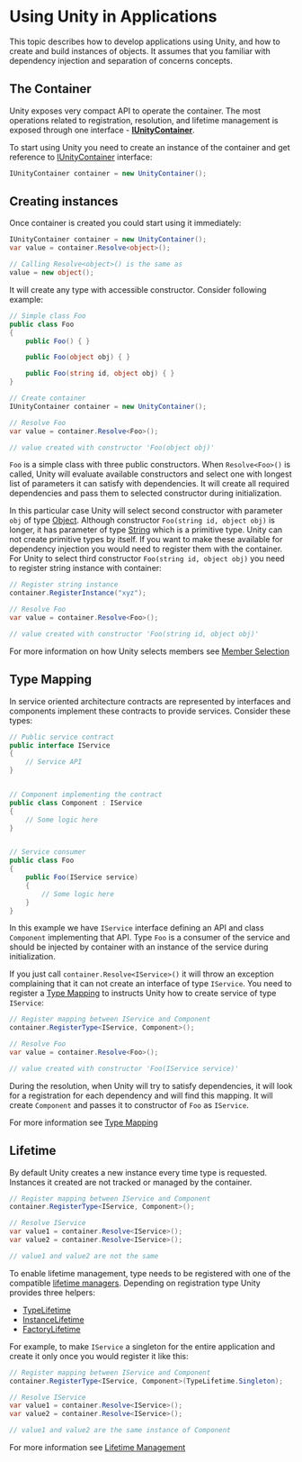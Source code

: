 # Using Unity in Applications

This topic describes how to develop applications using Unity, and how to create and build instances of objects. It assumes that you familiar with dependency injection and separation of concerns concepts.

## The Container

Unity exposes very compact API to operate the container. The most operations related to registration, resolution, and lifetime management is exposed through one interface - **[IUnityContainer](xref:Unity.IUnityContainer)**.

To start using Unity you need to create an instance of the container and get reference to [IUnityContainer](xref:Unity.IUnityContainer) interface:

```cs
IUnityContainer container = new UnityContainer();
```

## Creating instances

Once container is created you could start using it immediately:

```cs
IUnityContainer container = new UnityContainer();
var value = container.Resolve<object>();

// Calling Resolve<object>() is the same as 
value = new object(); 
```

It will create any type with accessible constructor. Consider following example:

```cs
// Simple class Foo
public class Foo
{
    public Foo() { }

    public Foo(object obj) { }

    public Foo(string id, object obj) { }
}

// Create container
IUnityContainer container = new UnityContainer();

// Resolve Foo
var value = container.Resolve<Foo>();

// value created with constructor 'Foo(object obj)'
```

`Foo` is a simple class with three public constructors. When `Resolve<Foo>()` is called, Unity will evaluate available constructors and select one with longest list of parameters it can satisfy with dependencies. It will create all required dependencies and pass them to selected constructor during initialization.

In this particular case Unity will select second constructor with parameter `obj` of type [Object](xref:System.Object). Although constructor `Foo(string id, object obj)` is longer, it has parameter of type [String](xref:System.String) which is a primitive type. Unity can not create primitive types by itself. If you want to make these available for dependency injection you would need to register them with the container. For Unity to select third constructor `Foo(string id, object obj)` you need to register string instance with container:

```cs
// Register string instance
container.RegisterInstance("xyz");

// Resolve Foo
var value = container.Resolve<Foo>();

// value created with constructor 'Foo(string id, object obj)'
```

For more information on how Unity selects members see [Member Selection](xref:Tutorial.Resolution.Selection)

## Type Mapping

In service oriented architecture contracts are represented by interfaces and components implement these contracts to provide services. Consider these types:

```cs
// Public service contract
public interface IService 
{
    // Service API
}


// Component implementing the contract
public class Component : IService
{
    // Some logic here
}


// Service consumer
public class Foo
{
    public Foo(IService service)
    {
        // Some logic here
    }
}
```

In this example we have `IService` interface defining an API and class `Component` implementing that API. Type `Foo` is a consumer of the service and should be injected by container with an instance of the service during initialization.

If you just call `container.Resolve<IService>()` it will throw an exception complaining that it can not create an interface of type `IService`. You need to register a [Type Mapping](xref:Tutorial.Registration.Type.Mapping) to instructs Unity how to create service of type `IService`:

```cs
// Register mapping between IService and Component
container.RegisterType<IService, Component>();

// Resolve Foo
var value = container.Resolve<Foo>();

// value created with constructor 'Foo(IService service)'
```

During the resolution, when Unity will try to satisfy dependencies, it will look for a registration for each dependency and will find this mapping. It will create `Component` and passes it to constructor of `Foo` as `IService`.

For more information see [Type Mapping](xref:Tutorial.Registration.Type.Mapping)

## Lifetime

By default Unity creates a new instance every time type is requested. Instances it created are not tracked or managed by the container.

```cs
// Register mapping between IService and Component
container.RegisterType<IService, Component>();

// Resolve IService
var value1 = container.Resolve<IService>();
var value2 = container.Resolve<IService>();

// value1 and value2 are not the same
```

To enable lifetime management, type needs to be registered with one of the compatible [lifetime managers](xref:Unity.Lifetime). Depending on registration type Unity provides three helpers:

* [TypeLifetime](xref:Unity.TypeLifetime)
* [InstanceLifetime](xref:Unity.InstanceLifetime)
* [FactoryLifetime](xref:Unity.FactoryLifetime)

For example, to make `IService` a singleton for the entire application and create it only once you would register it like this:

```cs
// Register mapping between IService and Component
container.RegisterType<IService, Component>(TypeLifetime.Singleton);

// Resolve IService
var value1 = container.Resolve<IService>();
var value2 = container.Resolve<IService>();

// value1 and value2 are the same instance of Component
```

For more information see [Lifetime Management](xref:Tutorial.Lifetime.Overview)